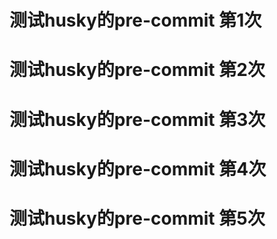 # 测试husky的pre-commit 第1次

# 测试husky的pre-commit 第2次

# 测试husky的pre-commit 第3次

# 测试husky的pre-commit 第4次

# 测试husky的pre-commit 第5次

